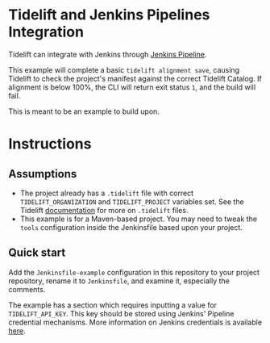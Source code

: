 # Tidelift and Jenkins Pipelines Integration

Tidelift can integrate with Jenkins through [Jenkins Pipeline](https://www.jenkins.io/doc/book/pipeline/).

This example will complete a basic `tidelift alignment save`, causing Tidelift to check the project's manifest against the correct Tidelift Catalog. If alignment is below 100%, the CLI will return exit status `1`, and the build will fail.

This is meant to be an example to build upon.

# Instructions

## Assumptions

* The project already has a `.tidelift` file with correct `TIDELIFT_ORGANIZATION` and `TIDELIFT_PROJECT` variables set. See the Tidelift [documentation](https://docs.tidelift.com/article/92-dot-tidelift-files) for more on `.tidelift` files.
* This example is for a Maven-based project. You may need to tweak the `tools` configuration inside the Jenkinsfile based upon your project.


## Quick start
Add the `Jenkinsfile-example` configuration in this repository to your project repository, rename it to `Jenkinsfile`, and examine it, especially the comments.

The example has a section which requires inputting a value for `TIDELIFT_API_KEY`. This key should be stored using Jenkins' Pipeline credential mechanisms. More information on Jenkins credentials is available [here](https://www.jenkins.io/doc/book/pipeline/jenkinsfile/#handling-credentials).
